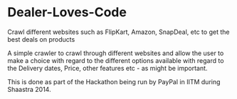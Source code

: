 Dealer-Loves-Code
=================

Crawl different websites such as FlipKart, Amazon, SnapDeal, etc to get the best deals on products

A simple crawler to crawl through different websites and allow the user to make a choice with regard to the different options available with regard to the Delivery dates, Price, other features etc - as might be important.

This is done as part of the Hackathon being run by PayPal in IITM during Shaastra 2014.
